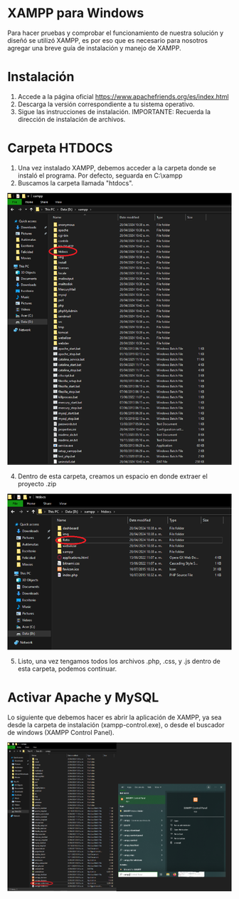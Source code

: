 # XAMPP para Windows
Para hacer pruebas y comprobar el funcionamiento de nuestra solución y diseñó se utilizó XAMPP, es por eso que es necesario para nosotros agregar una breve guía de instalación y manejo de XAMPP.

# Instalación
1. Accede a la página oficial https://www.apachefriends.org/es/index.html
2. Descarga la versión correspondiente a tu sistema operativo.
3. Sigue las instrucciones de instalación. IMPORTANTE: Recuerda la dirección de instalación de archivos.

# Carpeta HTDOCS
1. Una vez instalado XAMPP, debemos acceder a la carpeta donde se instaló el programa. Por defecto, seguarda en C:\xampp
2. Buscamos la carpeta llamada "htdocs".

![alt text](https://github.com/RetoMotorLeads2024/RetoMotorLeads2024/blob/main/xampp.png)

4. Dentro de esta carpeta, creamos un espacio en donde extraer el proyecto .zip

![alt text](https://github.com/RetoMotorLeads2024/RetoMotorLeads2024/blob/main/htdocs.png)

5. Listo, una vez tengamos todos los archivos .php, .css, y .js dentro de esta carpeta, podemos continuar.

# Activar Apache y MySQL
Lo siguiente que debemos hacer es abrir la aplicación de XAMPP, ya sea desde la carpeta de instalación (xampp-control.exe), o desde el buscador de windows (XAMPP Control Panel).

![alt text](https://github.com/RetoMotorLeads2024/RetoMotorLeads2024/blob/main/controlPanel.png)


